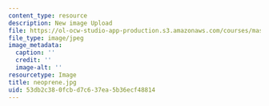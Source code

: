 ```yaml
---
content_type: resource
description: New image Upload
file: https://ol-ocw-studio-app-production.s3.amazonaws.com/courses/mas-962-special-topics-new-textiles-spring-2010/53db2c380fcbd7c637ea5b36ecf48814_neoprene.jpg
file_type: image/jpeg
image_metadata:
  caption: ''
  credit: ''
  image-alt: ''
resourcetype: Image
title: neoprene.jpg
uid: 53db2c38-0fcb-d7c6-37ea-5b36ecf48814
---
```

